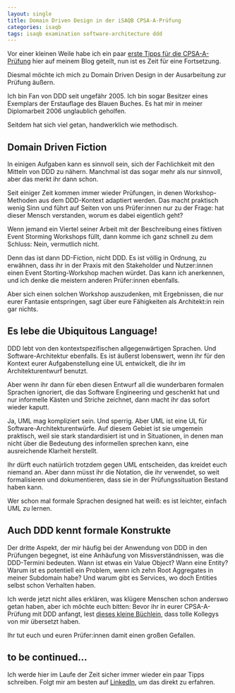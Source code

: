 ```yaml
---
layout: single
title: Domain Driven Design in der iSAQB CPSA-A-Prüfung
categories: isaqb
tags: isaqb examination software-architecture ddd
---
```


Vor einer kleinen Weile habe ich ein paar [erste Tipps für die CPSA-A-Prüfung](https://gerritbeine.de/isaqb/iSAQB-CPSA-A/) hier auf meinem Blog geteilt, nun ist es Zeit für eine Fortsetzung.

Diesmal möchte ich mich zu Domain Driven Design in der Ausarbeitung zur Prüfung äußern.

Ich bin Fan von DDD seit ungefähr 2005. Ich bin sogar Besitzer eines Exemplars der Erstauflage des Blauen Buches. Es hat mir in meiner Diplomarbeit 2006 unglaublich geholfen.

Seitdem hat sich viel getan, handwerklich wie methodisch.

## Domain Driven Fiction

In einigen Aufgaben kann es sinnvoll sein, sich der Fachlichkeit mit den Mitteln von DDD zu nähern. Manchmal ist das sogar mehr als nur sinnvoll, aber das merkt ihr dann schon.

Seit einiger Zeit kommen immer wieder Prüfungen, in denen Workshop-Methoden aus dem DDD-Kontext adaptiert werden. Das macht praktisch wenig Sinn und führt auf Seiten von uns Prüfer:innen nur zu der Frage: hat dieser Mensch verstanden, worum es dabei eigentlich geht?

Wenn jemand ein Viertel seiner Arbeit mit der Beschreibung eines fiktiven Event Storming Workshops füllt, dann komme ich ganz schnell zu dem Schluss: Nein, vermutlich nicht.

Denn das ist dann DD-Fiction, nicht DDD. Es ist völlig in Ordnung, zu erwähnen, dass ihr in der Praxis mit den Stakeholder und Nutzer:innen einen Event Storting-Workshop machen würdet. Das kann ich anerkennen, und ich denke die meistern anderen Prüfer:innen ebenfalls.

Aber sich einen solchen Workshop auszudenken, mit Ergebnissen, die nur eurer Fantasie entspringen, sagt über eure Fähigkeiten als Architekt:in rein gar nichts.

## Es lebe die Ubiquitous Language!

DDD lebt von den kontextspezifischen allgegenwärtigen Sprachen. Und Software-Architektur ebenfalls. Es ist äußerst lobenswert, wenn ihr für den Kontext eurer Aufgabenstellung eine UL entwickelt, die ihr im Architekturentwurf benutzt.

Aber wenn ihr dann für eben diesen Entwurf all die wunderbaren formalen Sprachen ignoriert, die das Software Engineering und geschenkt hat und nur informelle Kästen und Striche zeichnet, dann macht ihr das sofort wieder kaputt.

Ja, UML mag kompliziert sein. Und sperrig. Aber UML ist eine UL für Software-Architekturentwürfe. Auf diesem Gebiet ist sie umgemein praktisch, weil sie stark standardisiert ist und in Situationen, in denen man nicht über die Bedeutung des informellen sprechen kann, eine ausreichende Klarheit herstellt.

Ihr dürft euch natürlich trotzdem gegen UML entscheiden, das kreidet euch niemand an. Aber dann müsst ihr die Notation, die ihr verwendet, so weit formalisieren und dokumentieren, dass sie in der Prüfungssituation Bestand haben kann.

Wer schon mal formale Sprachen designed hat weiß: es ist leichter, einfach UML zu lernen.

## Auch DDD kennt formale Konstrukte

Der dritte Aspekt, der mir häufig bei der Anwendung von DDD in den Prüfungen begegnet, ist eine Anhäufung von Missverständnissen, was die DDD-Termini bedeuten.
Wann ist etwas ein Value Object? Wann eine Entity? Warum ist es potentiell ein Problem, wenn ich zehn Root Aggregates in meiner Subdomain habe? Und warum gibt es Services, wo doch Entities selbst schon Verhalten haben.

Ich werde jetzt nicht alles erklären, was klügere Menschen schon anderswo getan haben, aber ich möchte euch bitten:
Bevor ihr in eurer CPSA-A-Prüfung mit DDD anfangt, lest [dieses kleine Büchlein](https://leanpub.com/ddd-referenz), dass tolle Kollegys von mir übersetzt haben.

Ihr tut euch und euren Prüfer:innen damit einen großen Gefallen.

## to be continued...

Ich werde hier im Laufe der Zeit sicher immer wieder ein paar Tipps schreiben.
Folgt mir am besten auf [LinkedIn](https://linkedin.com/in/gerritbeine), um das direkt zu erfahren.